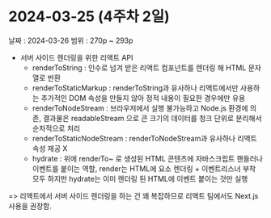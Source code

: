 # 2024-03-25 (4주차 2일)

날짜 : 2024-03-26
범위 : 270p ~ 293p


- 서버 사이드 렌더링을 위한 리액트 API
    - renderToString : 인수로 넘겨 받은 리액트 컴포넌트를 렌더링 해 HTML 문자열로 반환
    - renderToStaticMarkup : renderToString과 유사하나 리액트에서만 사용하는 추가적인 DOM 속성을 만들지 않아 정적 내용이 필요한 경우에만 유용
    - renderToNodeStream : 브라우저에서 실행 불가능하고 Node.js 환경에 의존, 결과물은 readableStream 으로 큰 크기의 데이터를 청크 단위로 분리해서 순차적으로 처리
    - renderToStaticNodeStream : renderToNodeStream과 유사하나 리액트 속성 제공 X
    - hydrate : 위에 renderTo~ 로 생성된 HTML 콘텐츠에 자바스크립트 핸들러나 이벤트를 붙이는 역할, render는 HTML에 요소 렌더링 + 이벤트리스너 부착 모두 하지만 hydrate는 이미 렌더링 된 HTML에 이벤트 붙이는 것만 실행
 
=> 리액트에서 서버 사이드 렌더링을 하는 건 꽤 복잡하므로 리액트 팀에서도 Next.js 사용을 권장함.